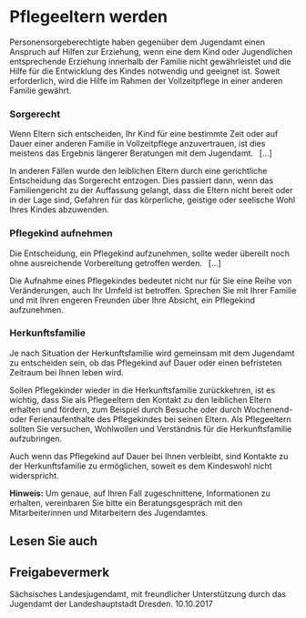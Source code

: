 # Pflegeeltern werden

Personensorgeberechtigte haben gegenüber dem Jugendamt einen Anspruch auf Hilfen zur Erziehung, wenn eine dem Kind oder Jugendlichen entsprechende Erziehung innerhalb der Familie nicht gewährleistet und die Hilfe für die Entwicklung des Kindes notwendig und geeignet ist. Soweit erforderlich, wird die Hilfe im Rahmen der Vollzeitpflege in einer anderen Familie gewährt.

### Sorgerecht

Wenn Eltern sich entscheiden, Ihr Kind für eine bestimmte Zeit oder auf Dauer einer anderen Familie in Vollzeitpflege anzuvertrauen, ist dies meistens das Ergebnis längerer Beratungen mit dem Jugendamt.  [...]

In anderen Fällen wurde den leiblichen Eltern durch eine gerichtliche Entscheidung das Sorgerecht entzogen. Dies passiert dann, wenn das Familiengericht zu der Auffassung gelangt, dass die Eltern nicht bereit oder in der Lage sind, Gefahren für das körperliche, geistige oder seelische Wohl Ihres Kindes abzuwenden.

### Pflegekind aufnehmen

Die Entscheidung, ein Pflegekind aufzunehmen, sollte weder übereilt noch ohne ausreichende Vorbereitung getroffen werden.  [...]

Die Aufnahme eines Pflegekindes bedeutet nicht nur für Sie eine Reihe von Veränderungen, auch Ihr Umfeld ist betroffen. Sprechen Sie mit Ihrer Familie und mit Ihren engeren Freunden über Ihre Absicht, ein Pflegekind aufzunehmen.

### Herkunftsfamilie

Je nach Situation der Herkunftsfamilie wird gemeinsam mit dem Jugendamt zu entscheiden sein, ob das Pflegekind auf Dauer oder einen befristeten Zeitraum bei Ihnen leben wird.

Sollen Pflegekinder wieder in die Herkunftsfamilie zurückkehren, ist es wichtig, dass Sie als Pflegeeltern den Kontakt zu den leiblichen Eltern erhalten und fördern, zum Beispiel durch Besuche oder durch Wochenend- oder Ferienaufenthalte des Pflegekindes bei seinen Eltern. Als Pflegeeltern sollten Sie versuchen, Wohlwollen und Verständnis für die Herkunftsfamilie aufzubringen.

Auch wenn das Pflegekind auf Dauer bei Ihnen verbleibt, sind Kontakte zu der Herkunftsfamilie zu ermöglichen, soweit es dem Kindeswohl nicht widerspricht.

**Hinweis:** Um genaue, auf Ihren Fall zugeschnittene, Informationen zu erhalten, vereinbaren Sie bitte ein Beratungsgespräch mit den Mitarbeiterinnen und Mitarbeitern des Jugendamtes.

## Lesen Sie auch

## Freigabevermerk

Sächsisches Landesjugendamt, mit freundlicher Unterstützung durch das Jugendamt der Landeshauptstadt Dresden. 10.10.2017
